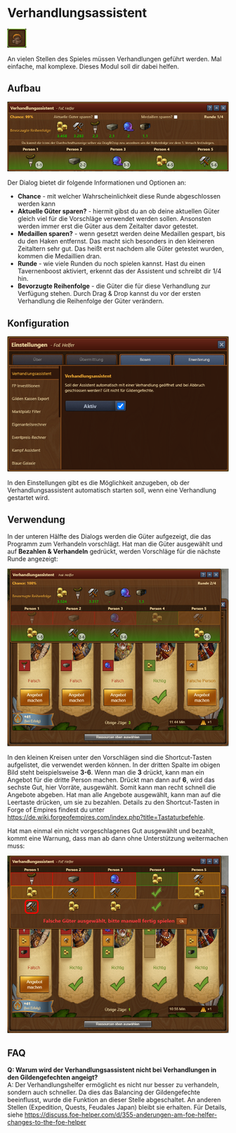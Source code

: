 # Verhandlungsassistent

![Icon](./.images/icon.png) 

An vielen Stellen des Spieles müssen Verhandlungen geführt werden. Mal einfache, mal komplexe. Dieses Modul soll dir dabei helfen.

## Aufbau

![Aufbau](./.images/screenshot.png)

Der Dialog bietet dir folgende Informationen und Optionen an:

* **Chance** - mit welcher Wahrscheinlichkeit diese Runde abgeschlossen werden kann
* **Aktuelle Güter sparen?** - hiermit gibst du an ob deine aktuellen Güter gleich viel für die Vorschläge verwendet werden sollen. Ansonsten werden immer erst die Güter aus dem Zeitalter davor getestet. 
* **Medaillen sparen?** - wenn gesetzt werden deine Medaillen gespart, bis du den Haken entfernst. Das macht sich besonders in den kleineren Zeitaltern sehr gut.  Das heißt erst nachdem alle Güter getestet wurden, kommen die Medaillien dran.
* **Runde** - wie viele Runden du noch spielen kannst. Hast du einen Tavernenboost aktiviert, erkennt das der Assistent und schreibt dir 1/4 hin.
* **Bevorzugte Reihenfolge** - die Güter die für diese Verhandlung zur Verfügung stehen.  Durch Drag & Drop kannst du vor der ersten Verhandlung die Reihenfolge der Güter verändern.

## Konfiguration

![Konfiguration](./.images/konfiguration.png)

In den Einstellungen gibt es die Möglichkeit anzugeben, ob der Verhandlungsassistent automatisch starten soll, wenn eine Verhandlung gestartet wird.

## Verwendung

In der unteren Hälfte des Dialogs werden die Güter aufgezeigt, die das Programm zum Verhandeln vorschlägt. Hat man die Güter ausgewählt und auf **Bezahlen & Verhandeln** gedrückt, werden Vorschläge für die nächste Runde angezeigt:

![Runde 2](./.images/runde2.png)

In den kleinen Kreisen unter den Vorschlägen sind die Shortcut-Tasten aufgelistet, die verwendet werden können.  In der dritten Spalte im obigen Bild steht beispielsweise **3-6**.  Wenn man die **3** drückt, kann man ein Angebot für die dritte Person machen.  Drückt man dann auf **6**, wird das sechste Gut, hier Vorräte, ausgewählt.  Somit kann man recht schnell die Angebote abgeben.  Hat man alle Angebote ausgewählt, kann man auf die Leertaste drücken, um sie zu bezahlen.  Details zu den Shortcut-Tasten in Forge of Empires findest du unter https://de.wiki.forgeofempires.com/index.php?title=Tastaturbefehle.

Hat man einmal ein nicht vorgeschlagenes Gut ausgewählt und bezahlt, kommt eine Warnung, dass man ab dann ohne Unterstützung weitermachen muss:

![Falsches Gut ausgewählt](./.images/falsches-gut.png)

## FAQ

**Q: Warum wird der Verhandlungsassistent nicht bei Verhandlungen in den Gildengefechten angeigt?**<br>
A: Der Verhandlungshelfer ermöglicht es nicht nur besser zu verhandeln, sondern auch schneller. Da dies das Balancing der Gildengefechte beeinflusst, wurde die Funktion an dieser Stelle abgeschaltet. An anderen Stellen (Expedition, Quests, Feudales Japan) bleibt sie erhalten. Für Details, siehe https://discuss.foe-helper.com/d/355-anderungen-am-foe-helfer-changes-to-the-foe-helper
